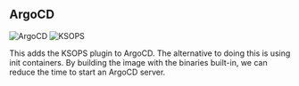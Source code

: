 ## ArgoCD

</div>


![ArgoCD](https://argo-cd.readthedocs.io/en/stable/)
![KSOPS](https://github.com/viaduct-ai/kustomize-sops)

This adds the KSOPS plugin to ArgoCD. The alternative to doing this is using init containers. By building the image with the binaries built-in, we can reduce the time to start an ArgoCD server.
